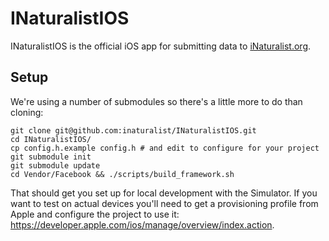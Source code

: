 INaturalistIOS
==============

INaturalistIOS is the official iOS app for submitting data to [iNaturalist.org](http://www.inaturalist.org).

Setup
-----
We're using a number of submodules so there's a little more to do than cloning:

    git clone git@github.com:inaturalist/INaturalistIOS.git
    cd INaturalistIOS/
    cp config.h.example config.h # and edit to configure for your project
    git submodule init
    git submodule update
    cd Vendor/Facebook && ./scripts/build_framework.sh

That should get you set up for local development with the Simulator. If you want to test on actual devices you'll need to get a provisioning profile from Apple and configure the project to use it: https://developer.apple.com/ios/manage/overview/index.action.
